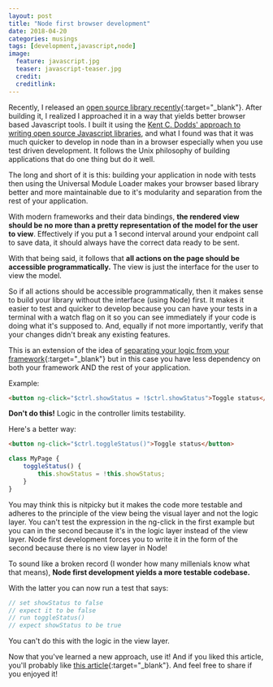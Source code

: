 ```yaml
---
layout: post
title: "Node first browser development"
date: 2018-04-20
categories: musings
tags: [development,javascript,node]
image:
  feature: javascript.jpg
  teaser: javascript-teaser.jpg
  credit:
  creditlink:
---
```


Recently, I released an [open source library recently](https://github.com/TheOneTheOnlyDavidBrown/crunchpow-model){:target="_blank"}. After building it, I realized I approached it in a way that yields better browser based Javascript tools. I built it using the [Kent C. Dodds' approach to writing open source Javascript libraries](https://egghead.io/lessons/javascript-how-to-write-a-javascript-library-introduction), and what I found was that it was much quicker to develop in node than in a browser especially when you use test driven development. It follows the Unix philosophy of building applications that do one thing but do it well.

The long and short of it is this: building your application in node with tests then using the Universal Module Loader makes your browser based library better and more maintainable due to it's modularity and separation from the rest of your application.

With modern frameworks and their data bindings, **the rendered view should be no more than a pretty representation of the model for the user to view**. Effectively if you put a 1 second interval around your endpoint call to save data, it should always have the correct data ready to be sent.

With that being said, it follows that **all actions on the page should be accessible programmatically.** The view is just the interface for the user to view the model.

So if all actions should be accessible programmatically, then it makes sense to build your library without the interface (using Node) first. It makes it easier to test and quicker to develop because you can have your tests in a terminal with a watch flag on it so you can see immediately if your code is doing what it's supposed to. And, equally if not more importantly, verify that your changes didn't break any existing features.

This is an extension of the idea of [separating your logic from your framework](http://davidcbrown.io/musings/decoupling-application-logic-from-your-framework.html){:target="_blank"} but in this case you have less dependency on both your framework AND the rest of your application. 

Example:

```html
<button ng-click="$ctrl.showStatus = !$ctrl.showStatus">Toggle status</button>
```

**Don't do this!** Logic in the controller limits testability.

Here's a better way:

```html
<button ng-click="$ctrl.toggleStatus()">Toggle status</button>
```
```javascript
class MyPage {
    toggleStatus() {
        this.showStatus = !this.showStatus;
    }
}
```

You may think this is nitpicky but it makes the code more testable and adheres to the principle of the view being the visual layer and not the logic layer. You can't test the expression in the ng-click in the first example but you can in the second because it's in the logic layer instead of the view layer. Node first development forces you to write it in the form of the second because there is no view layer in Node!

To sound like a broken record (I wonder how many millenials know what that means), **Node first development yields a more testable codebase.**

With the latter you can now run a test that says:

```javascript
// set showStatus to false
// expect it to be false
// run toggleStatus()
// expect showStatus to be true
```

You can't do this with the logic in the view layer.

Now that you've learned a new approach, use it! And if you liked this article, you'll probably like [this article](http://davidcbrown.io/musings/decoupling-application-logic-from-your-framework.html){:target="_blank"}. And feel free to share if you enjoyed it!
